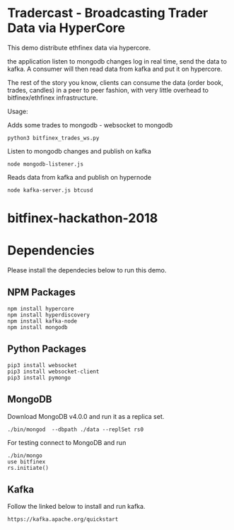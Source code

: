 # Tradercast - Broadcasting Trader Data via HyperCore

This demo distribute ethfinex data via hypercore.

the application listen to mongodb changes log in real time, send the data to kafka. A consumer will then read data from kafka and put it on hypercore.

The rest of the story you know, clients can consume the data  (order book, trades, candles) in a peer to peer fashion, with very little overhead to bitfinex/ethfinex infrastructure.


Usage:

Adds some trades to mongodb - websocket to mongodb

    python3 bitfinex_trades_ws.py

Listen to mongodb changes and publish on kafka

    node mongodb-listener.js

Reads data from kafka and publish on hypernode

    node kafka-server.js btcusd

# bitfinex-hackathon-2018

# Dependencies

Please install the dependecies below to run this demo.

## NPM Packages

    npm install hypercore
    npm install hyperdiscovery
    npm install kafka-node
    npm install mongodb

## Python Packages

    pip3 install websocket
    pip3 install websocket-client
    pip3 install pymongo

## MongoDB

Download MongoDB v4.0.0 and run it as a replica set.

    ./bin/mongod  --dbpath ./data --replSet rs0

For testing connect to MongoDB and run

    ./bin/mongo
    use bitfinex
    rs.initiate()

## Kafka

Follow the linked below to install and run kafka.

    https://kafka.apache.org/quickstart